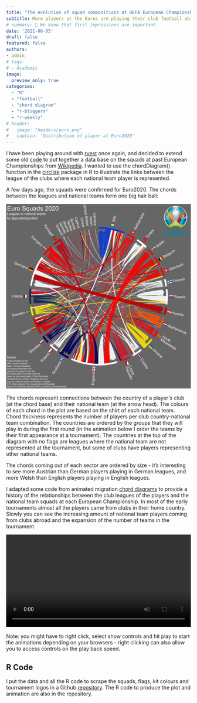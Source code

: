 ```yaml
---
title: "The evolution of squad compositions at UEFA European Championships"
subtitle: More players at the Euros are playing their club football abroad than ever before.
# summary: 👋 We know that first impressions are important
date: '2021-06-05'
draft: false
featured: false
authors:
- admin
# tags:
# - Academic
image:
  preview_only: true
categories: 
  - "R"
  - "football"
  - "chord diagram"
  - "r-bloggers"
  - "r-weekly"
# header:
#   image: "headers/euro.png"
#   caption: 'Distribution of player at Euro2020'
---
```


I have been playing around with [rvest](https://rvest.tidyverse.org/) once again, and decided to extend some old [code](https://gjabel.wordpress.com/2016/06/15/euro-2016-squads/) to put together a data base on the squads at past European Championships from [Wikipedia](https://en.wikipedia.org/wiki/UEFA_Euro_2020_squads). I wanted to use the chordDiagram() function in the [circlize](https://jokergoo.github.io/circlize_book/book/the-chorddiagram-function.html) package in R to illustrate the links between the league of the clubs where each national team player is represented. 

A few days ago, the squads were confirmed for Euro2020. The chords between the leagues and national teams form one big hair ball:

![ ](featured.png)

The chords represent connections between the country of a player's club (at the chord base) and their national team (at the arrow head). The colours of each chord in the plot are based on the shirt of each national team. Chord thickness represents the number of players per club country-national team combination. The countries are ordered by the groups that they will play in during the first round (in the animation below I order the teams by their first appearance at a tournament). The countries at the top of the diagram with no flags are leagues where the national team are not represented at the tournament, but some of clubs have players representing other national teams.

The chords coming out of each sector are ordered by size - it’s interesting to see more Austrian than German players playing in German leagues, and more Welsh than English players playing in English leagues. 

I adapted some code from animated migration [chord diagrams](https://guyabel.com/categories/chord-diagram/) to provide a history of the relationships between the club leagues of the players and the national team squads at each European Championship. In most of the early tournaments almost all the players came from clubs in their home country. Slowly you can see the increasing amount of national team players coming from clubs abroad and the expansion of the number of teams in the tournament. 
<style>
video {
  /* override other styles to make responsive */
  width: 100%    !important;
  height: auto   !important;
  max-height: 720px
}
</style>

<video loop="loop" controls>
  <source src="abel-euro.mp4" type="video/mp4" />
</video>

Note: you might have to right click, select show controls and hit play to start the animations depending on your browsers - right clicking can also allow you to access controls on the play back speed.

## R Code

I put the data and all the R code to scrape the squads, flags, kit colours and tournament logos in a Github [repository](https://github.com/guyabel/uefa-ec). The R code to produce the plot and animation are also in the repository.

